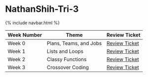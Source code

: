 # NathanShih-Tri-3

{% include navbar.html %}


Week Number | Theme | Review Ticket | 
----- | ----- | ----- | 
Week 0 | Plans, Teams, and Jobs | [Review Ticket](https://github.com/NathanShih04/NathanShih-Tri-3/issues/1) | 
Week 1 | Lists and Loops | [Review Ticket](https://github.com/NathanShih04/NathanShih-Tri-3/issues/2) |
Week 2 | Classy Functions | [Review Ticket](https://github.com/NathanShih04/NathanShih-Tri-3/issues/3) |
Week 3 | Crossover Coding | [Review Ticket](https://github.com/MadCacti/bipbapbopbepbup/commits?author=NathanShih04) |
